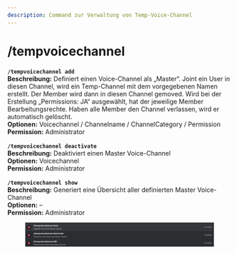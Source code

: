 ```yaml
---
description: Command zur Verwaltung von Temp-Voice-Channel
---
```


# /tempvoicechannel

**`/tempvoicechannel add`**\
**Beschreibung:** Definiert einen Voice-Channel als „Master“. Joint ein User in diesen Channel, wird ein Temp-Channel mit dem vorgegebenen Namen erstellt. Der Member wird dann in diesen Channel gemoved. Wird bei der Erstellung „Permissions: JA“ ausgewählt, hat der jeweilige Member Bearbeitungsrechte. Haben alle Member den Channel verlassen, wird er automatisch gelöscht.\
**Optionen:** Voicechannel / Channelname / ChannelCategory / Permission\
**Permission:** Administrator

**`/tempvoicechannel deactivate`**\
**Beschreibung:** Deaktiviert einen Master Voice-Channel\
**Optionen:** Voicechannel\
**Permission:** Administrator

**`/tempvoicechannel show`**\
**Beschreibung:** Generiert eine Übersicht aller definierten Master Voice-Channel\
**Optionen:** –\
**Permission:** Administrator

<div align="left">

<figure><img src="../../.gitbook/assets/image (3).png" alt=""><figcaption></figcaption></figure>

</div>
